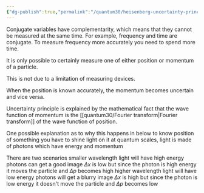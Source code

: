 ```yaml
---
{"dg-publish":true,"permalink":"/quantum30/heisenberg-uncertainty-principle/"}
---
```


Conjugate variables have complementarity, which means that they cannot be measured at the same time. 
For example, frequency and time are conjugate. To measure frequency more accurately you need to spend more time. 

It is only possible to certainly measure one of either position or momentum of a particle. 

This is not due to a limitation of measuring devices.

When the position is known accurately, the momentum becomes uncertain and vice versa.

Uncertainty principle is explained by the mathematical fact that the wave function of momentum is the [[quantum30/Fourier transform\|Fourier transform]] of the wave function of position. 

One possible explanation as to why this happens in below 
	to know position of something you have to shine light on it
	at quantum scales, light is made of photons which have energy and momentum

There are two scenarios 
	smaller wavelength light will have high energy photons
	can get a good image $\Delta x$ is low but since the photon is high energy it moves the particle and $\Delta p$ becomes high
	higher wavelength light will have low energy photons
	will get a blurry image $\Delta x$ is high but since the photon is low energy it doesn't move the particle and $\Delta p$ becomes low 